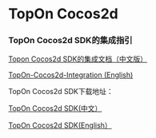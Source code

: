 # TopOn Cocos2d

<h3>TopOn Cocos2d SDK的集成指引</h3>

<a href="https://docs.toponad.com/#/zh-cn/cocos/cocos_doc/cocos_access_doc" target="_blank">Topon Cocos2d SDK的集成文档（中文版）</a>

<a href="https://docs.toponad.com/#/en-us/cocos/cocos_doc/cocos_access_doc" target="_blank">TopOn-Cocos2d-Integration (English)</a>

TopOn Cocos2d SDK下载地址：

<a href="https://docs.toponad.com/#/zh-cn/cocos/cocos_doc/release_note" target="_blank">TopOn Cocos2d SDK(中文）</a>

<a href="https://docs.toponad.com/#/en-us/cocos/cocos_doc/release_note" target="_blank">TopOn Cocos2d  SDK(English）</a>

